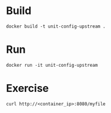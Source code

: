 # Build

```
docker build -t unit-config-upstream .
```

# Run

```
docker run -it unit-config-upstream
```

# Exercise

```
curl http://<container_ip>:8080/myfile
```
